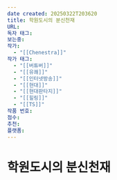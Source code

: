 ```yaml
---
date created: 20250322T203620
title: 학원도시의 분신천재
URL: 
독자 태그: 
보는중: 
작가:
  - "[[Chenestra]]"
작가 태그:
  - "[[버튜버]]"
  - "[[유쾌]]"
  - "[[인터넷방송]]"
  - "[[현대]]"
  - "[[현대판타지]]"
  - "[[힐링]]"
  - "[[TS]]"
작품 번호: 
점수: 
추천: 
플랫폼: 
---
```


# 학원도시의 분신천재
